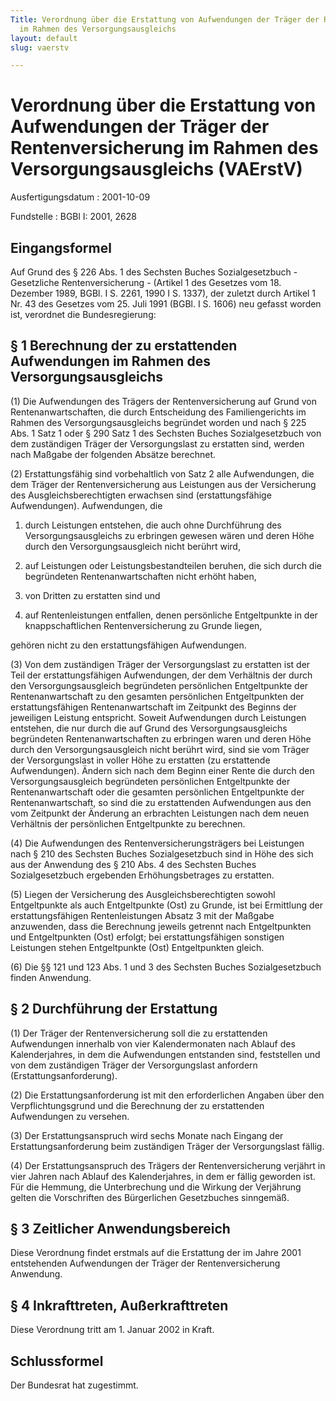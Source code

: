 ```yaml
---
Title: Verordnung über die Erstattung von Aufwendungen der Träger der Rentenversicherung
  im Rahmen des Versorgungsausgleichs
layout: default
slug: vaerstv

---
```


# Verordnung über die Erstattung von Aufwendungen der Träger der Rentenversicherung im Rahmen des Versorgungsausgleichs (VAErstV)

Ausfertigungsdatum
:   2001-10-09

Fundstelle
:   BGBl I: 2001, 2628



## Eingangsformel

Auf Grund des § 226 Abs. 1 des Sechsten Buches Sozialgesetzbuch -
Gesetzliche Rentenversicherung - (Artikel 1 des Gesetzes vom 18.
Dezember 1989, BGBl. I S. 2261, 1990 I S. 1337), der zuletzt durch
Artikel 1 Nr. 43 des Gesetzes vom 25. Juli 1991 (BGBl. I S. 1606) neu
gefasst worden ist, verordnet die Bundesregierung:


## § 1 Berechnung der zu erstattenden Aufwendungen im Rahmen des Versorgungsausgleichs

(1) Die Aufwendungen des Trägers der Rentenversicherung auf Grund von
Rentenanwartschaften, die durch Entscheidung des Familiengerichts im
Rahmen des Versorgungsausgleichs begründet worden und nach § 225 Abs.
1 Satz 1 oder § 290 Satz 1 des Sechsten Buches Sozialgesetzbuch von
dem zuständigen Träger der Versorgungslast zu erstatten sind, werden
nach Maßgabe der folgenden Absätze berechnet.

(2) Erstattungsfähig sind vorbehaltlich von Satz 2 alle Aufwendungen,
die dem Träger der Rentenversicherung aus Leistungen aus der
Versicherung des Ausgleichsberechtigten erwachsen sind
(erstattungsfähige Aufwendungen). Aufwendungen, die

1.  durch Leistungen entstehen, die auch ohne Durchführung des
    Versorgungsausgleichs zu erbringen gewesen wären und deren Höhe durch
    den Versorgungsausgleich nicht berührt wird,


2.  auf Leistungen oder Leistungsbestandteilen beruhen, die sich durch die
    begründeten Rentenanwartschaften nicht erhöht haben,


3.  von Dritten zu erstatten sind und


4.  auf Rentenleistungen entfallen, denen persönliche Entgeltpunkte in der
    knappschaftlichen Rentenversicherung zu Grunde liegen,



gehören nicht zu den erstattungsfähigen Aufwendungen.

(3) Von dem zuständigen Träger der Versorgungslast zu erstatten ist
der Teil der erstattungsfähigen Aufwendungen, der dem Verhältnis der
durch den Versorgungsausgleich begründeten persönlichen Entgeltpunkte
der Rentenanwartschaft zu den gesamten persönlichen Entgeltpunkten der
erstattungsfähigen Rentenanwartschaft im Zeitpunkt des Beginns der
jeweiligen Leistung entspricht. Soweit Aufwendungen durch Leistungen
entstehen, die nur durch die auf Grund des Versorgungsausgleichs
begründeten Rentenanwartschaften zu erbringen waren und deren Höhe
durch den Versorgungsausgleich nicht berührt wird, sind sie vom Träger
der Versorgungslast in voller Höhe zu erstatten (zu erstattende
Aufwendungen). Ändern sich nach dem Beginn einer Rente die durch den
Versorgungsausgleich begründeten persönlichen Entgeltpunkte der
Rentenanwartschaft oder die gesamten persönlichen Entgeltpunkte der
Rentenanwartschaft, so sind die zu erstattenden Aufwendungen aus den
vom Zeitpunkt der Änderung an erbrachten Leistungen nach dem neuen
Verhältnis der persönlichen Entgeltpunkte zu berechnen.

(4) Die Aufwendungen des Rentenversicherungsträgers bei Leistungen
nach § 210 des Sechsten Buches Sozialgesetzbuch sind in Höhe des sich
aus der Anwendung des § 210 Abs. 4 des Sechsten Buches
Sozialgesetzbuch ergebenden Erhöhungsbetrages zu erstatten.

(5) Liegen der Versicherung des Ausgleichsberechtigten sowohl
Entgeltpunkte als auch Entgeltpunkte (Ost) zu Grunde, ist bei
Ermittlung der erstattungsfähigen Rentenleistungen Absatz 3 mit der
Maßgabe anzuwenden, dass die Berechnung jeweils getrennt nach
Entgeltpunkten und Entgeltpunkten (Ost) erfolgt; bei
erstattungsfähigen sonstigen Leistungen stehen Entgeltpunkte (Ost)
Entgeltpunkten gleich.

(6) Die §§ 121 und 123 Abs. 1 und 3 des Sechsten Buches
Sozialgesetzbuch finden Anwendung.


## § 2 Durchführung der Erstattung

(1) Der Träger der Rentenversicherung soll die zu erstattenden
Aufwendungen innerhalb von vier Kalendermonaten nach Ablauf des
Kalenderjahres, in dem die Aufwendungen entstanden sind, feststellen
und von dem zuständigen Träger der Versorgungslast anfordern
(Erstattungsanforderung).

(2) Die Erstattungsanforderung ist mit den erforderlichen Angaben über
den Verpflichtungsgrund und die Berechnung der zu erstattenden
Aufwendungen zu versehen.

(3) Der Erstattungsanspruch wird sechs Monate nach Eingang der
Erstattungsanforderung beim zuständigen Träger der Versorgungslast
fällig.

(4) Der Erstattungsanspruch des Trägers der Rentenversicherung
verjährt in vier Jahren nach Ablauf des Kalenderjahres, in dem er
fällig geworden ist. Für die Hemmung, die Unterbrechung und die
Wirkung der Verjährung gelten die Vorschriften des Bürgerlichen
Gesetzbuches sinngemäß.


## § 3 Zeitlicher Anwendungsbereich

Diese Verordnung findet erstmals auf die Erstattung der im Jahre 2001
entstehenden Aufwendungen der Träger der Rentenversicherung Anwendung.


## § 4 Inkrafttreten, Außerkrafttreten

Diese Verordnung tritt am 1. Januar 2002 in Kraft.


## Schlussformel

Der Bundesrat hat zugestimmt.

